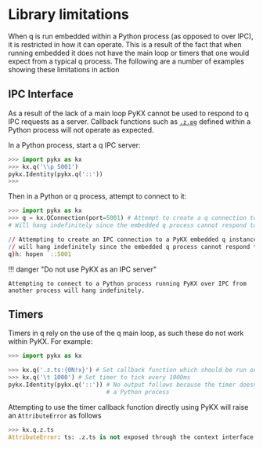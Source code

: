 # Library limitations

When q is run embedded within a Python process (as opposed to over IPC), it is restricted in how it can operate. This is a result of the fact that when running embedded it does not have the main loop or timers that one would expect from a typical q process. The following are a number of examples showing these limitations in action

## IPC Interface 

As a result of the lack of a main loop PyKX cannot be used to respond to q IPC requests as a server. Callback functions such as [`.z.pg`](https://code.kx.com/q/ref/dotz/#zpg-get) defined within a Python process will not operate as expected.

In a Python process, start a q IPC server:

```python
>>> import pykx as kx
>>> kx.q('\\p 5001')
pykx.Identity(pykx.q('::'))
>>>
```

Then in a Python or q process, attempt to connect to it:

```python
>>> import pykx as kx
>>> q = kx.QConnection(port=5001) # Attempt to create a q connection to a pykx embedded q instance
# Will hang indefinitely since the embedded q process cannot respond to IPC requests
```

```q
// Attempting to create an IPC connection to a PyKX embedded q instance
// will hang indefinitely since the embedded q process cannot respond to IPC requests
q)h: hopen `::5001
```

!!! danger "Do not use PyKX as an IPC server"

    Attempting to connect to a Python process running PyKX over IPC from another process will hang indefinitely.

## Timers

Timers in q rely on the use of the q main loop, as such these do not work within PyKX. For example:

```python
>>> import pykx as kx

>>> kx.q('.z.ts:{0N!x}') # Set callback function which should be run on a timer
>>> kx.q('\t 1000') # Set timer to tick every 1000ms
pykx.Identity(pykx.q('::')) # No output follows because the timer doesn't actually tick when within
                            # a Python process
```

Attempting to use the timer callback function directly using PyKX will raise an `AttributeError` as follows

```python
>>> kx.q.z.ts
AttributeError: ts: .z.ts is not exposed through the context interface because the main loop is inactive in PyKX.
```

